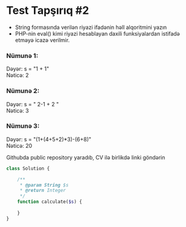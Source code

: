 # Test Tapşırıq #2

- String formasında verilən riyazi ifadənin həll alqoritmini yazın
- PHP-nin eval() kimi riyazi hesablayan daxili funksiyalardan istifadə etməyə icazə verilmir.

### Nümunə 1:
Dəyər: s = "1 + 1"<br>
Nəticə: 2

### Nümunə 2:
Dəyər: s = " 2-1 + 2 "<br>
Nəticə: 3

### Nümunə 3:
Dəyər: s = "(1+(4+5+2)*3)-(6+8)"<br>
Nəticə: 20


Githubda public repository yaradıb, CV ilə birlikdə linki göndərin

```php
class Solution {

    /**
     * @param String $s
     * @return Integer
     */
    function calculate($s) {
        
    }
}
```
